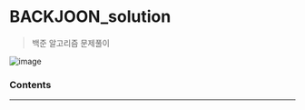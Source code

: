 # BACKJOON_solution
> 백준 알고리즘 문제풀이

![image](https://user-images.githubusercontent.com/73583182/119216139-d0157180-bb0c-11eb-8a7d-c236cb261723.png)

### Contents
---

